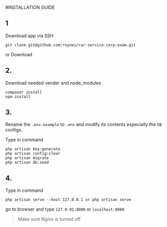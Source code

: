 #INSTALLATION GUIDE

## 1
Download app via SSH

```
git clone git@github.com:roynes/car-service-corp-exam.git
```

or Download

## 2.
Download needed vender and node_modules

```
composer install
npm install
```

## 3.
Rename the `.env.example` to `.env` and modify its contents especially the `DB` configs.

Type in command

```
php artisan key:generate
php artisan config:clear
php artisan migrate
php artisan db:seed
```

## 4.

Type in command

```
php artisan serve --host 127.0.0.1 or php artisan serve
```

go to browser and type `127.0.01:8000` or `localhost:8000`


>Make sure Nginx is turned off




